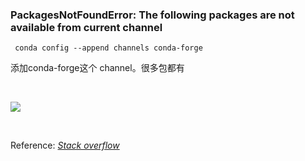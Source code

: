 ### PackagesNotFoundError: The following packages are not available from current channel                                                                                                  

~~~linux
 conda config --append channels conda-forge
~~~

添加conda-forge这个 channel。很多包都有

&nbsp;

![](https://i.loli.net/2018/12/08/5c0b83b989787.jpg)

&nbsp;

Reference: [*Stack overflow*](https://stackoverflow.com/questions/48493505/packagesnotfounderror-the-following-packages-are-not-available-from-current-cha)

